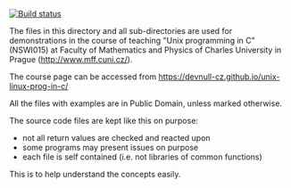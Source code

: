 [![Build status](https://github.com/devnull-cz/unix-linux-prog-in-c-src/workflows/Build/badge.svg)](https://github.com/devnull-cz/unix-linux-prog-in-c-src/actions?query=workflow%3A%22Build%22)

The files in this directory and all sub-directories are used for demonstrations
in the course of teaching "Unix programming in C" (NSWI015) at Faculty of
Mathematics and Physics of Charles University in Prague
(http://www.mff.cuni.cz/).

The course page can be accessed from https://devnull-cz.github.io/unix-linux-prog-in-c/

All the files with examples are in Public Domain, unless marked otherwise.

The source code files are kept like this on purpose:
  - not all return values are checked and reacted upon
  - some programs may present issues on purpose
  - each file is self contained (i.e. not libraries of common functions)

This is to help understand the concepts easily.
